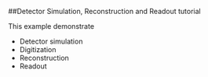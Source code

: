 ##Detector Simulation, Reconstruction and Readout tutorial

This example demonstrate

* Detector simulation
* Digitization
* Reconstruction 
* Readout 